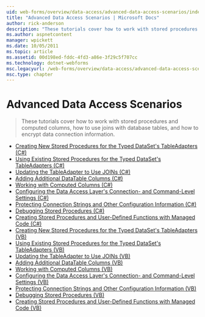 ```yaml
---
uid: web-forms/overview/data-access/advanced-data-access-scenarios/index
title: "Advanced Data Access Scenarios | Microsoft Docs"
author: rick-anderson
description: "These tutorials cover how to work with stored procedures and computed columns, how to use joins with database tables, and how to encrypt data connection info..."
ms.author: aspnetcontent
manager: wpickett
ms.date: 10/05/2011
ms.topic: article
ms.assetid: 00d198ed-fddc-4fd3-a86e-3f29c5f707cc
ms.technology: dotnet-webforms
msc.legacyurl: /web-forms/overview/data-access/advanced-data-access-scenarios
msc.type: chapter
---
```

Advanced Data Access Scenarios
====================
> These tutorials cover how to work with stored procedures and computed columns, how to use joins with database tables, and how to encrypt data connection information.


- [Creating New Stored Procedures for the Typed DataSet's TableAdapters (C#)](creating-new-stored-procedures-for-the-typed-dataset-s-tableadapters-cs.md)
- [Using Existing Stored Procedures for the Typed DataSet's TableAdapters (C#)](using-existing-stored-procedures-for-the-typed-dataset-s-tableadapters-cs.md)
- [Updating the TableAdapter to Use JOINs (C#)](updating-the-tableadapter-to-use-joins-cs.md)
- [Adding Additional DataTable Columns (C#)](adding-additional-datatable-columns-cs.md)
- [Working with Computed Columns (C#)](working-with-computed-columns-cs.md)
- [Configuring the Data Access Layer's Connection- and Command-Level Settings (C#)](configuring-the-data-access-layer-s-connection-and-command-level-settings-cs.md)
- [Protecting Connection Strings and Other Configuration Information (C#)](protecting-connection-strings-and-other-configuration-information-cs.md)
- [Debugging Stored Procedures (C#)](debugging-stored-procedures-cs.md)
- [Creating Stored Procedures and User-Defined Functions with Managed Code (C#)](creating-stored-procedures-and-user-defined-functions-with-managed-code-cs.md)
- [Creating New Stored Procedures for the Typed DataSet's TableAdapters (VB)](creating-new-stored-procedures-for-the-typed-dataset-s-tableadapters-vb.md)
- [Using Existing Stored Procedures for the Typed DataSet's TableAdapters (VB)](using-existing-stored-procedures-for-the-typed-dataset-s-tableadapters-vb.md)
- [Updating the TableAdapter to Use JOINs (VB)](updating-the-tableadapter-to-use-joins-vb.md)
- [Adding Additional DataTable Columns (VB)](adding-additional-datatable-columns-vb.md)
- [Working with Computed Columns (VB)](working-with-computed-columns-vb.md)
- [Configuring the Data Access Layer's Connection- and Command-Level Settings (VB)](configuring-the-data-access-layer-s-connection-and-command-level-settings-vb.md)
- [Protecting Connection Strings and Other Configuration Information (VB)](protecting-connection-strings-and-other-configuration-information-vb.md)
- [Debugging Stored Procedures (VB)](debugging-stored-procedures-vb.md)
- [Creating Stored Procedures and User-Defined Functions with Managed Code (VB)](creating-stored-procedures-and-user-defined-functions-with-managed-code-vb.md)
